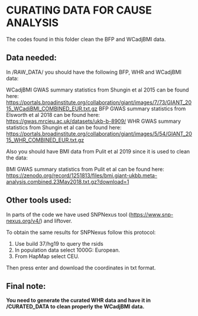 # CURATING DATA FOR CAUSE ANALYSIS

The codes found in this folder clean the BFP and WCadjBMI data.

## Data needed:

In /RAW_DATA/ you should have the following BFP, WHR and WCadjBMI data:

WCadjBMI GWAS summary statistics from Shungin et al 2015 can be found here: https://portals.broadinstitute.org/collaboration/giant/images/7/73/GIANT_2015_WCadjBMI_COMBINED_EUR.txt.gz
BFP GWAS summary statistics from Elsworth et al 2018 can be found here: https://gwas.mrcieu.ac.uk/datasets/ukb-b-8909/
WHR GWAS summary statistics from Shungin et al can be found here: https://portals.broadinstitute.org/collaboration/giant/images/5/54/GIANT_2015_WHR_COMBINED_EUR.txt.gz

Also you should have BMI data from Pulit et al 2019 since it is used to clean the data:

BMI GWAS summary statistics from Pulit et al can be found here: https://zenodo.org/record/1251813/files/bmi.giant-ukbb.meta-analysis.combined.23May2018.txt.gz?download=1

## Other tools used:

In parts of the code we have used SNPNexus tool (https://www.snp-nexus.org/v4/) and liftover.

To obtain the same results for SNPNexus follow this protocol:

1) Use build 37/hg19 to query the rsids
2) In population data select 1000G: European.
3) From HapMap select CEU.

Then press enter and download the coordinates in txt format.

## Final note:

**You need to generate the curated WHR data and have it in /CURATED_DATA to clean properly the WCadjBMI data.**
